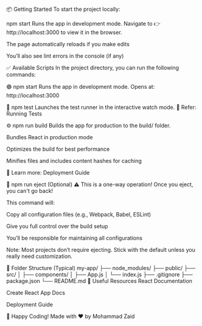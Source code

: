 📦 Getting Started
To start the project locally:

npm start
Runs the app in development mode.
Navigate to 👉 http://localhost:3000 to view it in the browser.

The page automatically reloads if you make edits

You’ll also see lint errors in the console (if any)

✅ Available Scripts
In the project directory, you can run the following commands:

🟢 npm start
Runs the app in development mode.
Opens at: http://localhost:3000

🧪 npm test
Launches the test runner in the interactive watch mode.
📘 Refer: Running Tests

⚙️ npm run build
Builds the app for production to the build/ folder.

Bundles React in production mode

Optimizes the build for best performance

Minifies files and includes content hashes for caching

📘 Learn more: Deployment Guide

🧨 npm run eject (Optional)
⚠️ This is a one-way operation! Once you eject, you can't go back!

This command will:

Copy all configuration files (e.g., Webpack, Babel, ESLint)

Give you full control over the build setup

You’ll be responsible for maintaining all configurations

Note: Most projects don’t require ejecting. Stick with the default unless you really need customization.

📁 Folder Structure (Typical)
my-app/
├── node_modules/
├── public/
├── src/
│   ├── components/
│   ├── App.js
│   └── index.js
├── .gitignore
├── package.json
└── README.md
🔗 Useful Resources
React Documentation

Create React App Docs

Deployment Guide

🙌 Happy Coding!
Made with ❤️ by Mohammad Zaid

